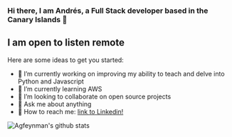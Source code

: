 ### Hi there, I am Andrés, a Full Stack developer based in the Canary Islands 👋

## I am open to listen remote

Here are some ideas to get you started:

- 🔭 I’m currently working on improving my ability to teach and delve into Python and Javascript
- 🌱 I’m currently learning AWS
- 👯 I’m looking to collaborate on open source projects
- 💬 Ask me about anything
- :memo: How to reach me: [link to Linkedin!](https://www.linkedin.com/in/andresgutierrezramirez/?locale=en_US)


![Agfeynman's github stats](https://github-readme-stats.vercel.app/api?username=agfeynman&&show_icons=true)
